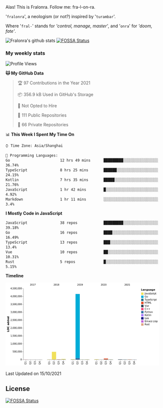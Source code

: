 Alas! This is Fralonra. Follow me: fra-l-on-ra.

'`fralonra`', a neologism (or not?) inspired by '`turambar`'.

Where '`fral-`' stands for *'control, manage, master'*, and '`onra`' for *'doom, fate'*.

![Fralonra's github stats](https://github-readme-stats.vercel.app/api?username=fralonra)
[![FOSSA Status](https://app.fossa.com/api/projects/git%2Bgithub.com%2Ffralonra%2Ffralonra.svg?type=shield)](https://app.fossa.com/projects/git%2Bgithub.com%2Ffralonra%2Ffralonra?ref=badge_shield)

### My weekly stats

<!--START_SECTION:waka-->
![Profile Views](http://img.shields.io/badge/Profile%20Views-2-blue)

**🐱 My GitHub Data** 

> 🏆 97 Contributions in the Year 2021
 > 
> 📦 356.9 kB Used in GitHub's Storage 
 > 
> 🚫 Not Opted to Hire
 > 
> 📜 111 Public Repositories 
 > 
> 🔑 66 Private Repositories  
 > 
📊 **This Week I Spent My Time On** 

```text
⌚︎ Time Zone: Asia/Shanghai

💬 Programming Languages: 
Go                       12 hrs 49 mins      █████████░░░░░░░░░░░░░░░░   36.74% 
TypeScript               8 hrs 25 mins       ██████░░░░░░░░░░░░░░░░░░░   24.15% 
Kotlin                   7 hrs 35 mins       █████░░░░░░░░░░░░░░░░░░░░   21.76% 
JavaScript               1 hr 42 mins        █░░░░░░░░░░░░░░░░░░░░░░░░   4.92% 
Markdown                 1 hr 11 mins        ░░░░░░░░░░░░░░░░░░░░░░░░░   3.4%

```

**I Mostly Code in JavaScript** 

```text
JavaScript               38 repos            █████████░░░░░░░░░░░░░░░░   39.18% 
Go                       16 repos            ████░░░░░░░░░░░░░░░░░░░░░   16.49% 
TypeScript               13 repos            ███░░░░░░░░░░░░░░░░░░░░░░   13.4% 
Vue                      10 repos            ██░░░░░░░░░░░░░░░░░░░░░░░   10.31% 
Rust                     5 repos             █░░░░░░░░░░░░░░░░░░░░░░░░   5.15%

```


**Timeline**

![Chart not found](https://raw.githubusercontent.com/fralonra/fralonra/master/charts/bar_graph.png) 


 Last Updated on 15/10/2021
<!--END_SECTION:waka-->

## License
[![FOSSA Status](https://app.fossa.com/api/projects/git%2Bgithub.com%2Ffralonra%2Ffralonra.svg?type=large)](https://app.fossa.com/projects/git%2Bgithub.com%2Ffralonra%2Ffralonra?ref=badge_large)